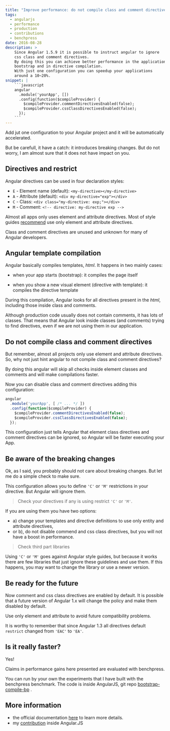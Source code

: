 ```yaml
---
title: "Improve performance: do not compile class and comment directives"
tags:
  - angularjs
  - performance
  - production
  - contributions
  - benchpress
date: 2016-08-28
description: >
    Since Angular 1.5.9 it is possible to instruct angular to ignore
    css class and comment directives.
    By doing this you can achieve better performance in the application
    bootstrap and in directive compilation.
    With just one configuration you can speedup your applications 
    around a 10~20%.
snippet: |
    ```javascript
    angular
      .module('yourApp', [])    
      .config(function($compileProvider) {
        $compileProvider.commentDirectivesEnabled(false);
        $compileProvider.cssClassDirectivesEnabled(false);
      });
    ```
---
```


Add jut one configuration to your Angular project
and it will be automatically accelerated.

But be carefull, it have a catch: it introduces breaking changes.
But do not worry, I am almost sure that it does not have impact on you.


Directives and restrict
-----------------------

Angular directives can be used in four declaration styles:

- `E` - Element name (default): `<my-directive></my-directive>`
- `A` - Attribute (default): `<div my-directive="exp"></div>`
- `C` - Class: `<div class="my-directive: exp;"></div>`
- `M` - Comment: `<!-- directive: my-directive exp -->`

Almost all apps only uses element and attribute directives.
Most of style guides [recommend](https://github.com/johnpapa/angular-styleguide/tree/master/a1#style-y074) 
use only element and attribute directives.

Class and comment directives are unused and unknown for
many of Angular developers.  


Angular template compilation
----------------------------

Angular basically compiles templates, _html_.
It happens in two mainly cases:

- when your app starts (bootstrap): 
  it compiles the page itself

- when you show a new visual element (directive with template): 
  it compiles the directive template

During this compilation, Angular looks for all directives present in the _html_,
including those inside class and comments.

Although production code usually does not contain comments, 
it has lots of classes. 
That means that Angular look inside classes (and comments) trying
to find directives, even if we are not using them in our application.


Do not compile class and comment directives
-------------------------------------------

But remember, almost all projects only use element and attribute
directives.
So, why not just hint angular to not compile class and comment directives?

By doing this angular will skip all checks 
inside element classes and comments
and will make compilations faster.  

Now you can disable class and comment directives adding
this configuration:

```javascript
angular
  .module('yourApp', [ /* ... */ ])    
  .config(function($compileProvider) {
    $compileProvider.commentDirectivesEnabled(false);
    $compileProvider.cssClassDirectivesEnabled(false);
  });
```

This configuration just tells Angular that element class directives
and comment directives can be ignored, so Angular will be faster
executing your App. 


Be aware of the breaking changes
--------------------------------

Ok, as I said, you probably should not care about breaking
changes. 
But let me do a simple check to make sure.

This configuration allows you to define 
`'C'` or `'M'` restrictions in your directive. 
But Angular will ignore them.

> Check your directives if any is using restrict `'C'` or `'M'`.

If you are using them you have two options:
- a) change your templates and directive definitions to use only 
entity and attribute directives,
- or b), do not disable commend and css class directives, but
you will not have a boost in performance. 

> Check third part libraries

Using `'C'` or `'M'` goes against Angular style guides, 
but because it works there are few libraries that just ignore
these guidelines and use  them.
If this happens, you may want to change the library 
or use a newer version.


Be ready for the future
-----------------------

Now comment and css class directives are enabled by default.
It is possible that a future version of Angular 1.x will change
the policy and make them disabled by default.

Use only element and attribute to avoid future compatibility problems.

It is worthy to remember that since Angular 1.3 all
directives default `restrict` changed from `'EAC'` to
`'EA'`.


Is it really faster?
--------------------

Yes!

Claims in performance gains here presented are 
evaluated with benchpress.

You can run by your own the experiments that I have built with
the benchpress benchmark.
The code is inside AngularJS, git repo
[bootstrap-compile-bp](https://github.com/drpicox/angular.js/tree/4bde7677b705b7cc380bb92dcf57ba411cecdd6e/benchmarks) . 


More information
----------------

- the official documentation [here](https://docs.angularjs.org/guide/production#disable-comment-and-css-class-directives)
to learn more details.
- my [contribution](https://github.com/angular/angular.js/pull/14850) inside Angular.JS
